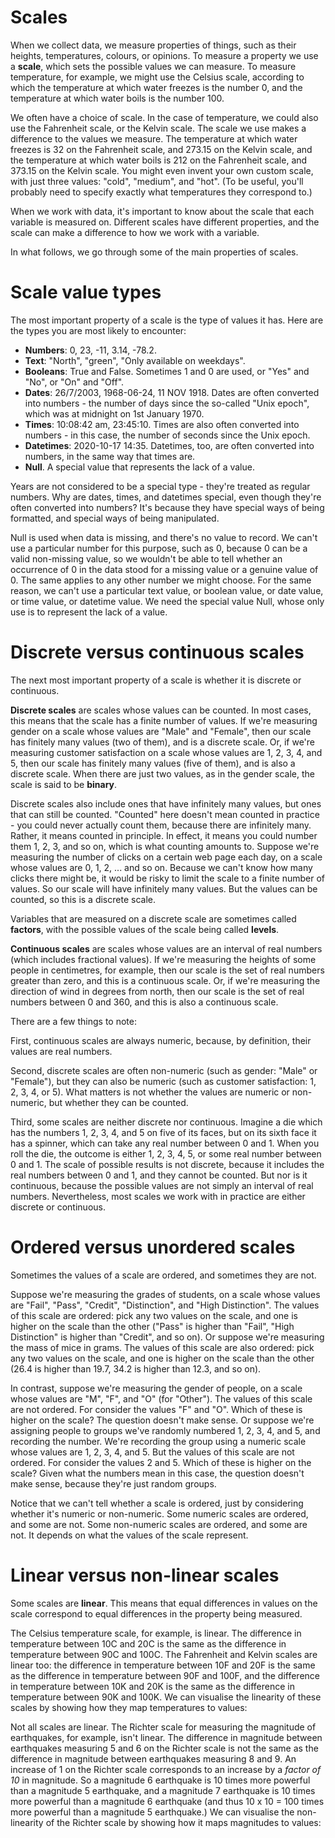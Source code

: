 # Scales

When we collect data, we measure properties of things, such as their heights, temperatures, colours, or opinions. To measure a property we use a **scale**, which sets the possible values we can measure. To measure temperature, for example, we might use the Celsius scale, according to which the temperature at which water freezes is the number 0, and the temperature at which water boils is the number 100.

We often have a choice of scale. In the case of temperature, we could also use the Fahrenheit scale, or the Kelvin scale. The scale we use makes a difference to the values we measure. The temperature at which water freezes is 32 on the Fahrenheit scale, and 273.15 on the Kelvin scale, and the temperature at which water boils is 212 on the Fahrenheit scale, and 373.15 on the Kelvin scale. You might even invent your own custom scale, with just three values: "cold", "medium", and "hot". (To be useful, you'll probably need to specify exactly what temperatures they correspond to.)

When we work with data, it's important to know about the scale that each variable is measured on. Different scales have different properties, and the scale can make a difference to how we work with a variable.

In what follows, we go through some of the main properties of scales.

# Scale value types

The most important property of a scale is the type of values it has. Here are the types you are most likely to encounter: 

- **Numbers**: 0, 23, -11, 3.14, -78.2.
- **Text**: "North", "green", "Only available on weekdays".
- **Booleans**: True and False. Sometimes 1 and 0 are used, or "Yes" and "No", or "On" and "Off".
- **Dates**: 26/7/2003, 1968-06-24, 11 NOV 1918. Dates are often converted into numbers - the number of days since the so-called "Unix epoch", which was at midnight on 1st January 1970.
- **Times**: 10:08:42 am, 23:45:10. Times are also often converted into numbers - in this case, the number of seconds since the Unix epoch.
- **Datetimes**: 2020-10-17 14:35. Datetimes, too, are often converted into numbers, in the same way that times are.
- **Null**. A special value that represents the lack of a value.

Years are not considered to be a special type - they're treated as regular numbers. Why are dates, times, and datetimes special, even though they're often converted into numbers? It's because they have special ways of being formatted, and special ways of being manipulated.

Null is used when data is missing, and there's no value to record. We can't use a particular number for this purpose, such as 0, because 0 can be a valid non-missing value, so we wouldn't be able to tell whether an occurrence of 0 in the data stood for a missing value or a genuine value of 0. The same applies to any other number we might choose. For the same reason, we can't use a particular text value, or boolean value, or date value, or time value, or datetime value. We need the special value Null, whose only use is to represent the lack of a value.

# Discrete versus continuous scales

The next most important property of a scale is whether it is discrete or continuous.

**Discrete scales** are scales whose values can be counted. In most cases, this means that the scale has a finite number of values. If we're measuring gender on a scale whose values are "Male" and "Female", then our scale has finitely many values (two of them), and is a discrete scale. Or, if we're measuring customer satisfaction on a scale whose values are 1, 2, 3, 4, and 5, then our scale has finitely many values (five of them), and is also a discrete scale. When there are just two values, as in the gender scale, the scale is said to be **binary**.

Discrete scales also include ones that have infinitely many values, but ones that can still be counted. "Counted" here doesn't mean counted in practice - you could never actually count them, because there are infinitely many. Rather, it means counted in principle. In effect, it means you could number them 1, 2, 3, and so on, which is what counting amounts to. Suppose we're measuring the number of clicks on a certain web page each day, on a scale whose values are 0, 1, 2, ... and so on. Because we can't know how many clicks there might be, it would be risky to limit the scale to a finite number of values. So our scale will have infinitely many values. But the values can be counted, so this is a discrete scale.  

Variables that are measured on a discrete scale are sometimes called **factors**, with the possible values of the scale being called **levels**.

**Continuous scales** are scales whose values are an interval of real numbers (which includes fractional values). If we're measuring the heights of some people in centimetres, for example, then our scale is the set of real numbers greater than zero, and this is a continuous scale. Or, if we're measuring the direction of wind in degrees from north, then our scale is the set of real numbers between 0 and 360, and this is also a continuous scale.

There are a few things to note:

First, continuous scales are always numeric, because, by definition, their values are real numbers.

Second, discrete scales are often non-numeric (such as gender: "Male" or "Female"), but they can also be numeric (such as customer satisfaction: 1, 2, 3, 4, or 5). What matters is not whether the values are numeric or non-numeric, but whether they can be counted. 

Third, some scales are neither discrete nor continuous. Imagine a die which has the numbers 1, 2, 3, 4, and 5 on five of its faces, but on its sixth face it has a spinner, which can take any real number between 0 and 1. When you roll the die, the outcome is either 1, 2, 3, 4, 5, or some real number between 0 and 1. The scale of possible results is not discrete, because it includes the real numbers between 0 and 1, and they cannot be counted. But nor is it continuous, because the possible values are not simply an interval of real numbers. Nevertheless, most scales we work with in practice are either discrete or continuous.

# Ordered versus unordered scales

Sometimes the values of a scale are ordered, and sometimes they are not.

Suppose we're measuring the grades of students, on a scale whose values are "Fail", "Pass", "Credit", "Distinction", and "High Distinction". The values of this scale are ordered: pick any two values on the scale, and one is higher on the scale than the other ("Pass" is higher than "Fail", "High Distinction" is higher than "Credit", and so on). Or suppose we're measuring the mass of mice in grams. The values of this scale are also ordered: pick any two values on the scale, and one is higher on the scale than the other (26.4 is higher than 19.7, 34.2 is higher than 12.3, and so on).

In contrast, suppose we're measuring the gender of people, on a scale whose values are "M", "F", and "O" (for "Other"). The values of this scale are not ordered. For consider the values "F" and "O". Which of these is higher on the scale? The question doesn't make sense. Or suppose we're assigning people to groups we've randomly numbered 1, 2, 3, 4, and 5, and recording the number. We're recording the group using a numeric scale whose values are 1, 2, 3, 4, and 5. But the values of this scale are not ordered. For consider the values 2 and 5. Which of these is higher on the scale? Given what the numbers mean in this case, the question doesn't make sense, because they're just random groups.

Notice that we can't tell whether a scale is ordered, just by considering whether it's numeric or non-numeric. Some numeric scales are ordered, and some are not. Some non-numeric scales are ordered, and some are not. It depends on what the values of the scale represent.

# Linear versus non-linear scales

Some scales are **linear**. This means that equal differences in values on the scale correspond to equal differences in the property being measured.

The Celsius temperature scale, for example, is linear. The difference in temperature between 10C and 20C is the same as the difference in temperature between 90C and 100C. The Fahrenheit and Kelvin scales are linear too: the difference in temperature between 10F and 20F is the same as the difference in temperature between 90F and 100F, and the difference in temperature between 10K and 20K is the same as the difference in temperature between 90K and 100K. We can visualise the linearity of these scales by showing how they map temperatures to values:

<div id="linear"></div>
<script>
  Highcharts.chart("linear", {
    chart: {type: "line", height: 600},
  	title: {text: "The Celsius, Fahrenheit, and Kelvin scales are linear"},
  	xAxis: {title: {text: "Temperature"}, labels: {enabled: false}, tickWidth: 0, plotLines: [{value: 0, label: {text: "Absolute zero", rotation: 0, align: "left"}}, {value: 273.15, label: {text: "Water freezes", rotation: 0, align: "center"}}, {value: 373.15, label: {text: "Water boils", rotation: 0, align: "right"}}]},
  	yAxis: {min: -500, visible: false},
  	plotOptions: {series: {dataLabels: {enabled: true}, marker: {symbol: "circle"}}},
  	series: [{
  	  name: "Celsius",
  	  dataLabels: {format: "{point.y}C"},
  		data: [[0,-273.15],[273.15,0],[373.15,100]],
  	},{
  	  name: "Fahrenheit",
  	  dataLabels: {format: "{point.y}F"},
  	  data: [[0,-459.67],[273.15,32],[373.15,212]],
  	},{
  	  name: "Kelvin",
  	  dataLabels: {format: "{point.y}K"},
  	  data: [[0,0],[273.15,273.15],[373.15,373.15]],
  	}]
  });
</script>

Not all scales are linear. The Richter scale for measuring the magnitude of earthquakes, for example, isn't linear. The difference in magnitude between earthquakes measuring 5 and 6 on the Richter scale is not the same as the difference in magnitude between earthquakes measuring 8 and 9. An increase of 1 on the Richter scale corresponds to an increase by a *factor of 10* in magnitude. So a magnitude 6 earthquake is 10 times more powerful than a magnitude 5 earthquake, and a magnitude 7 earthquake is 10 times more powerful than a magnitude 6 earthquake (and thus 10 x 10 = 100 times more powerful than a magnitude 5 earthquake.) We can visualise the non-linearity of the Richter scale by showing how it maps magnitudes to values:

<div id="richter"></div>
<script>
  data = [];
  for (let x = 1; x <= 10; x = x + 0.1) data.push([x**10, x]);
  Highcharts.chart("richter", {
    chart: {type: "line"},
  	title: {text: "The Richter scale is not linear"},
  	xAxis: {title: {text: "Magnitude of earthquake"}, labels: {enabled: false}, tickWidth: 0},
  	yAxis: {min: 1, max: 10, tickInterval: 1, title: {text: "Value on the Richter scale"}},
  	legend: {enabled: false},
  	series: [{data: data}],
  });
</script>